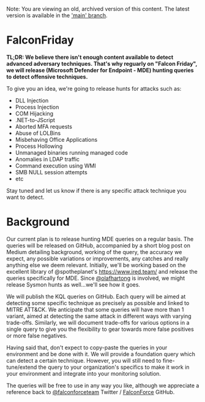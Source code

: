 Note: You are viewing an old, archived version of this content. The latest version is available in the ['main' branch](https://github.com/FalconForceTeam/FalconFriday/blob/main/README.md).

# FalconFriday
<b>TL;DR: We believe there isn't enough content available to detect advanced adversary techniques. That's why reguarly on "Falcon Friday", we will release (Microsoft Defender for Endpoint - MDE) hunting queries to detect offensive techniques.</b>

To give you an idea, we're going to release hunts for attacks such as:

- DLL Injection
- Process Injection
- COM Hijacking
- .NET-to-JScript
- Aborted MFA requests
- Abuse of LOLBins
- Misbehaving Office Applications
- Process Hollowing
- Unmanaged binaries running managed code
- Anomalies in LDAP traffic 
- Command execution using WMI
- SMB NULL session attempts
- etc

Stay tuned and let us know if there is any specific attack technique you want to detect.

# Background

Our current plan is to release hunting MDE queries on a regular basis. The queries will be released on GitHub, accompanied by a short blog post on Medium detailing background, working of the query, the accuracy we expect, any possible variations or improvements, any catches and really anything else we deem relevant.
Initially, we'll be working based on the excellent library of @spotheplanet's https://www.ired.team/ and release the queries specifically for MDE. Since [@olafhartong](https://github.com/olafhartong) is involved, we might release Sysmon hunts as well...we'll see how it goes.

We will publish the KQL queries on GitHub. Each query will be aimed at detecting some specific technique as precisely as possible and linked to MITRE ATT&CK. We anticipate that some queries will have more than 1 variant, aimed at detecting the same attack in different ways with varying trade-offs. Similarly, we will document trade-offs for various options in a single query to give you the flexibility to gear towards more false positives or more false negatives.

Having said that, don't expect to copy-paste the queries in your environment and be done with it. We will provide a foundation query which can detect a certain technique. However, you will still need to fine-tune/extend  the query to your organization's specifics to make it work in your environment and integrate into your monitoring solution.

The queries will be free to use in any way you like, although we appreciate a reference back to [@falconforceteam](https://twitter.com/falconforceteam) Twitter / [FalconForce](https://github.com/falconforceteam) GitHub.
